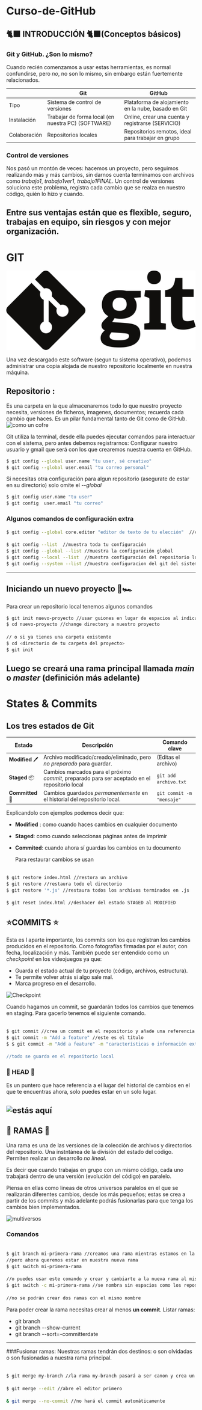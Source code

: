 # Curso-de-GitHub

## 🐈‍⬛ INTRODUCCIÓN 🐈‍⬛(Conceptos básicos)

### **Git y GitHub. ¿Son lo mismo?**

Cuando recién comenzamos a usar estas herramientas, es normal confundirse, pero *no*, no son lo mismo, sin embargo están fuertemente relacionados. 

|                | Git                  | GitHub               |
|----------------|----------------------|----------------------|
| Tipo           | Sistema de control de versiones | Plataforma de alojamiento en la nube, basado en Git |
| Instalación    | Trabajar de forma local (en nuestra PC) (SOFTWARE)   | Online, crear una cuenta y registrarse (SERVICIO) |
| Colaboración   | Repositorios locales | Repositorios remotos, ideal para trabajar en grupo |

### Control de versiones

Nos pasó un montón de veces: hacemos un proyecto, pero seguimos realizando más y más cambios, sin darnos cuenta terminamos con archivos como *trabajo1*, *trabajo1ver1*, *trabajo1FINAL*. Un control de versiones soluciona este problema, registra cada cambio que se realza en nuestro código, quién lo hizo y cuando. 

Entre sus ventajas están que es flexible, seguro, trabajas en equipo, sin riesgos y con mejor organización. 
---
# GIT
![Logo de Git](images/g.png) 

Una vez descargado este software (segun tu sistema operativo), podemos administrar una copia alojada de nuestro repositorio localmente en nuestra máquina. 

## Repositorio : 
Es una carpeta en la que almacenaremos todo lo que nuestro proyecto necesita, versiones de ficheros, imagenes, documentos; recuerda cada cambio que haces. Es un pilar fundamental tanto de Git como de GitHub.
![como un cofre](images/chest.png) 

 Git utiliza la terminal, desde ella puedes ejecutar comandos para interactuar con el sistema, pero antes debemos registrarnos: Configurar nuestro usuario y gmail que será con los que crearemos nuestra cuenta en GitHub. 

 ```bash
$ git config --global user.name "tu user, sé creativo"
$ git config --global user.email "tu correo personal" 

```
Si necesitas otra configuración para algun repositorio (asegurate de estar en su directorio) solo omite el *--global*

```bash
$ git config user.name "tu user"
$ git config  user.email "tu correo" 

```
### Algunos comandos de configuración extra 
```bash
$ git config --global core.editor "editor de texto de tu elección"  //cambiar vim que viene por default

$ git config --list  //muestra toda tu configuración
$ git config --global --list //muestra la configuración global
$ git config --local --list  //muestra configuración del repositorio local 
$ git config --system --list //muestra configuracion del git del sistema
```
---
## Iniciando un nuevo proyecto 🏁🏎️
Para crear un repositorio local tenemos algunos comandos 
```bash
$ git init nuevo-proyecto //usar guiones en lugar de espacios al indicar el nombre
$ cd nuevo-proyecto //change directory a nuestro proyecto

// o si ya tienes una carpeta existente
$ cd <directorio de tu carpeta del proyecto>
$ git init

```
Luego se creará una **rama** principal llamada *main* o *master* (definición más adelante)
---
# States & Commits 
## Los tres estados de Git
| Estado       | Descripción                                                                 | Comando clave          |
|--------------|-----------------------------------------------------------------------------|------------------------|
| **Modified** 🖊️  | Archivo modificado/creado/eliminado, pero *no preparado* para guardar.       | (Editas el archivo)    |
| **Staged**   📦  | Cambios marcados para el próximo *commit*, preparado para ser aceptado en el repositorio local                | `git add archivo.txt`  |
| **Committed** 💾 | Cambios guardados *permanentemente* en el historial del repositorio local.   | `git commit -m "mensaje"`  |

Explicandolo con ejemplos podemos decir que:
- **Modified** : como cuando haces cambios en cualquier documento
- **Staged**: como cuando seleccionas páginas antes de imprimir
- **Commited**: cuando ahora sí guardas los cambios en tu documento

  Para restaurar cambios se usan
  
```bash
  
$ git restore index.html //restora un archivo
$ git restore //restaura todo el directorio
$ git restore '*.js' //restaura todos los archivos terminados en .js

$ git reset index.html //deshacer del estado STAGED al MODIFIED
```

## ⭐COMMITS ⭐
Esta es l aparte importante, los commits son los que registran los cambios producidos en el repositorio. Como fotografías firmadas por el autor, con fecha, localización y más. También puede ser entendido como un *checkpoint* en los videojuegos ya que:
- Guarda el estado actual de tu proyecto (código, archivos, estructura).
- Te permite volver atrás si algo sale mal.
- Marca progreso en el desarrollo.

![Checkpoint](https://i.imgur.com/NGiUJ7S.png)

Cuando hagamos un commit, se guardarán todos los cambios que tenemos en staging. Para gacerlo tenemos el siguiente comando.

```bash
  
$ git commit //crea un commit en el repositorio y añade una referencia en la rama actual, se debe añadir un mensaje o añadirlo con
$ git commit -m "Add a feature" //este es el título 
$ $ git commit -m "Add a feature" -m "características o información extra

//todo se guarda en el repositorio local


```
### 📍 HEAD 📍 
Es un puntero que hace referencia a el lugar del historial de cambios en el que te encuentras ahora, solo puedes estar en un solo lugar.

![estás aquí](https://cdn-icons-png.flaticon.com/512/1559/1559160.png)
---
## 🌿 RAMAS  🌿
Una rama es una de las versiones de la colección de archivos y directorios del repositorio. Una instntánea de la división del estado del código. Permiten realizar un desarrollo *no lineal*. 

Es decir que cuando trabajas en grupo con un mismo código, cada uno trabajará dentro de una versión (evolución del código) en paralelo. 

Piensa en ellas como lineas de otros universos paralelos en el que se realizarán diferentes cambios, desde los más pequeños; estas se crea a partir de los commits y más adelante podrás fusionarlas para que tenga los cambios bien implementados. 

![multiversos](https://i.pinimg.com/736x/56/01/18/56011893ece6df292d8362c9978a8f5a.jpg)

### Comandos

```bash
  
$ git branch mi-primera-rama //creamos una rama mientras estamos en la rama main
//pero ahora queremos estar en nuestra nueva rama
$ git switch mi-primera-rama

//o puedes usar este comando y crear y cambiarte a la nueva rama al mismo tiempo
$ git switch -c mi-primera-rama //se nombra sin espacios como los repositorios

//no se podrán crear dos ramas con el mismo nombre

```
Para poder crear la rama necesitas crear al menos **un commit**.
Listar ramas:
- git branch
- git branch --show-current
- git branch --sort=-committerdate
---
###Fusionar ramas:
Nuestras ramas tendrán dos destinos: o son olvidadas o son fusionadas a nuestra rama principal.

```bash
  
$ git merge my-branch //la rama my-branch pasará a ser canon y crea un nuevo commit

$ git merge --edit //abre el editor primero

& git merge --no-commit //no hará el commit automáticamente

```

